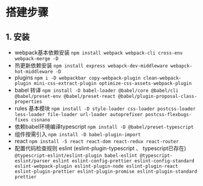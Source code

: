 # 搭建步骤
## 1. 安装
 - webpack基本依赖安装
  `
  npm install webpack webpack-cli cross-env webpack-merge -D
  `
 - 热更新依赖安装
  `
  npm install express webapck-dev-middleware webapck-hot-middleware -D
  `
  - plugins
  `
  npm i -D webpackbar copy-webpack-plugin clean-webpack-plugin mini-css-extract-plugin optimize-css-assets-webpack-plugin
  `
  - babel 转译
  `
  npm install -D babel-loader @babel/core @babel/cli @babel/preset-env @babel/preset-react @babel/plugin-proposal-class-properties
  `
  - rules 基本模块
  `
  npm install -D style-loader css-loader postcss-loader less-loader file-loader url-loader autoprefixer postcss-flexbugs-fixes cssnano
  `
  - 依赖babel环境编译typescript
  `
  npm install -D @babel/preset-typescript
  `
  - 组件按需引入
  `
  npm install -D babel-plugin-import
  `
  - react 
  `
  npm install -S react react-dom react-redux react-router 
  `
  - 配置代码检查规则 eslint (eslint-plugin-typescript 、 typescript已存在)
  `
  @typescript-eslint/eslint-plugin babel-eslint @typescript-eslint/parser eslint eslint-config-prettier eslint-config-standard eslint-webpack-plugin eslint-plugin-node eslint-plugin-react eslint-plugin-prettier eslint-plugin-promise eslint-plugin-standard prettier
  `